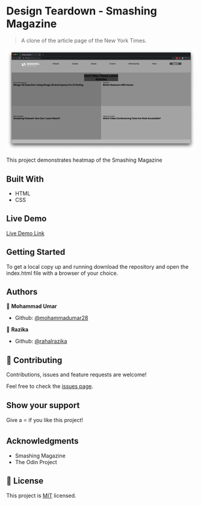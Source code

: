 # Design Teardown - Smashing Magazine

> A clone of the article page of the New York Times.

![screenshot](assets/screenshot.png)

This project demonstrates heatmap of the Smashing Magazine

## Built With

- HTML
- CSS

## Live Demo

[Live Demo Link](https://nostalgic-curie-b81273.netlify.app/)


## Getting Started

To get a local copy up and running download the repository and open the index.html file with a browser of your choice.

## Authors

👤 **Mohammad Umar**

- Github: [@mohammadumar28](https://github.com/mohammadumar28)

👤 **Razika**

- Github: [@rahalrazika](https://github.com/rahalrazika)

## 🤝 Contributing

Contributions, issues and feature requests are welcome!

Feel free to check the [issues page](issues/).

## Show your support

Give a ⭐️ if you like this project!

## Acknowledgments

- Smashing Magazine
- The Odin Project

## 📝 License

This project is [MIT](lic.url) licensed.